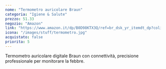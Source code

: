 ```yaml
---
nome: "Termometro auricolare Braun"
categoria: "Igiene & Salute"
prezzo: 51.33
negozio: "Amazon"
link: "https://www.amazon.it/dp/B0D98KTX3Q/ref=br_dsk_yr_itemdt_dp?colid=3QGQUT8WCNDK0&coliid=I36K80E5UO4QR1&th=1"
icona: "/images/stuff/termometro.jpg"
acquistato: false
priorita: 5
---
```


Termometro auricolare digitale Braun con connettività, precisione professionale per monitorare la febbre.
